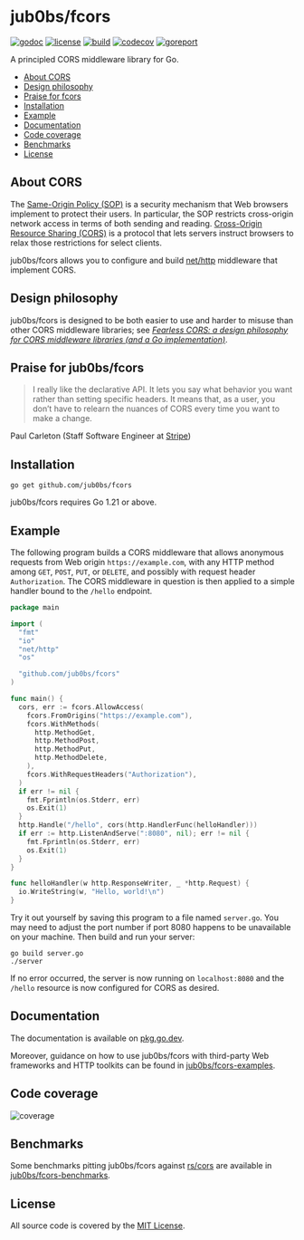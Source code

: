 # jub0bs/fcors

[![godoc](http://img.shields.io/badge/godoc-reference-blue.svg?style=flat)](https://pkg.go.dev/github.com/jub0bs/fcors)
[![license](https://img.shields.io/badge/License-MIT-yellow.svg?style=flat)](https://github.com/jub0bs/fcors/raw/main/LICENSE)
[![build](https://github.com/jub0bs/fcors/actions/workflows/fcors.yml/badge.svg)](https://github.com/jub0bs/fcors/actions/workflows/fcors.yml)
[![codecov](https://codecov.io/gh/jub0bs/fcors/branch/main/graph/badge.svg?token=N208BHWQTM)](https://codecov.io/gh/jub0bs/fcors)
[![goreport](https://goreportcard.com/badge/jub0bs/fcors)](https://goreportcard.com/report/jub0bs/fcors)

A principled CORS middleware library for Go.

- [About CORS](https://github.com/jub0bs/fcors/#about-cors)
- [Design philosophy](https://github.com/jub0bs/fcors/#design-philosophy)
- [Praise for fcors](https://github.com/jub0bs/fcors/#praise-for-fcors)
- [Installation](https://github.com/jub0bs/fcors/#installation)
- [Example](https://github.com/jub0bs/fcors/#example)
- [Documentation](https://github.com/jub0bs/fcors/#documentation)
- [Code coverage](https://github.com/jub0bs/fcors/#code-coverage)
- [Benchmarks](https://github.com/jub0bs/fcors/#benchmarks)
- [License](https://github.com/jub0bs/fcors/#license)

## About CORS

The [Same-Origin Policy (SOP)][mdn-sop] is a security mechanism that
Web browsers implement to protect their users.
In particular, the SOP restricts cross-origin network access
in terms of both sending and reading.
[Cross-Origin Resource Sharing (CORS)][mdn-cors] is a protocol that
lets servers instruct browsers to relax those restrictions for select clients.

jub0bs/fcors allows you to configure and build [net/http][net-http] middleware
that implement CORS.

## Design philosophy

jub0bs/fcors is designed to be both easier to use and harder to misuse
than other CORS middleware libraries; see
[_Fearless CORS: a design philosophy for CORS middleware libraries
(and a Go implementation)_][fearless-cors].

## Praise for jub0bs/fcors

> I really like the declarative API. It lets you say what behavior you want
> rather than setting specific headers. It means that, as a user,
> you don’t have to relearn the nuances of CORS every time you want to make
> a change.

Paul Carleton (Staff Software Engineer at [Stripe][stripe])

## Installation

```shell
go get github.com/jub0bs/fcors
```

jub0bs/fcors requires Go 1.21 or above.

## Example

The following program builds a CORS middleware
that allows anonymous requests from Web origin `https://example.com`,
with any HTTP method among `GET`, `POST`, `PUT`, or `DELETE`,
and possibly with request header `Authorization`.
The CORS middleware in question is then applied
to a simple handler bound to the `/hello` endpoint.

```go
package main

import (
  "fmt"
  "io"
  "net/http"
  "os"

  "github.com/jub0bs/fcors"
)

func main() {
  cors, err := fcors.AllowAccess(
    fcors.FromOrigins("https://example.com"),
    fcors.WithMethods(
      http.MethodGet,
      http.MethodPost,
      http.MethodPut,
      http.MethodDelete,
    ),
    fcors.WithRequestHeaders("Authorization"),
  )
  if err != nil {
    fmt.Fprintln(os.Stderr, err)
    os.Exit(1)
  }
  http.Handle("/hello", cors(http.HandlerFunc(helloHandler)))
  if err := http.ListenAndServe(":8080", nil); err != nil {
    fmt.Fprintln(os.Stderr, err)
    os.Exit(1)
  }
}

func helloHandler(w http.ResponseWriter, _ *http.Request) {
  io.WriteString(w, "Hello, world!\n")
}
``` 

Try it out yourself by saving this program to a file named `server.go`.
You may need to adjust the port number if port 8080 happens to be unavailable
on your machine. Then build and run your server:

```shell
go build server.go
./server
```

If no error occurred, the server is now running on `localhost:8080`
and the `/hello` resource is now configured for CORS as desired.

## Documentation

The documentation is available on [pkg.go.dev][pkgsite].

Moreover, guidance on how to use jub0bs/fcors with third-party Web frameworks
and HTTP toolkits can be found in [jub0bs/fcors-examples][fcors-examples].

## Code coverage

![coverage](https://codecov.io/gh/jub0bs/fcors/branch/main/graphs/sunburst.svg?token=N208BHWQTM)

## Benchmarks

Some benchmarks pitting jub0bs/fcors against [rs/cors][rs-cors]
are available in [jub0bs/fcors-benchmarks][fcors-benchmarks].

## License

All source code is covered by the [MIT License][license].

[fcors-benchmarks]: https://github.com/jub0bs/fcors-benchmarks
[fcors-examples]: https://github.com/jub0bs/fcors-examples
[fearless-cors]: https://jub0bs.com/posts/2023-02-08-fearless-cors/
[license]: https://github.com/jub0bs/fcors/blob/main/LICENSE
[mdn-cors]: https://developer.mozilla.org/en-US/docs/Web/HTTP/CORS
[mdn-sop]: https://developer.mozilla.org/en-US/docs/Web/Security/Same-origin_policy
[net-http]: https://pkg.go.dev/net/http
[pkgsite]: https://pkg.go.dev/github.com/jub0bs/fcors
[rs-cors]: https://github.com/rs/cors
[stripe]: https://stripe.com
